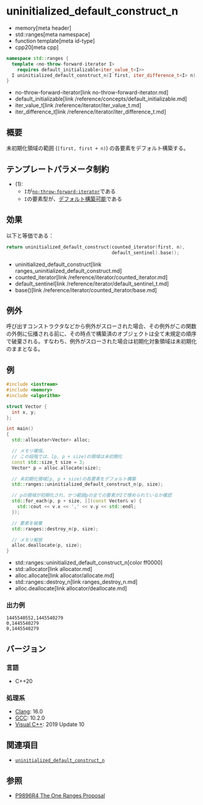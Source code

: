 # uninitialized_default_construct_n
* memory[meta header]
* std::ranges[meta namespace]
* function template[meta id-type]
* cpp20[meta cpp]

```cpp
namespace std::ranges {
  template <no-throw-forward-iterator I>
    requires default_initializable<iter_value_t<I>>
  I uninitialized_default_construct_n(I first, iter_difference_t<I> n); // (1) C++20
}
```
* no-throw-forward-iterator[link no-throw-forward-iterator.md]
* default_initializable[link /reference/concepts/default_initializable.md]
* iter_value_t[link /reference/iterator/iter_value_t.md]
* iter_difference_t[link /reference/iterator/iter_difference_t.md]

## 概要
未初期化領域の範囲 (`[first, first + n)`) の各要素をデフォルト構築する。


## テンプレートパラメータ制約
- (1):
    - `I`が[`no-throw-forward-iterator`](no-throw-forward-iterator.md)である
    - `I`の要素型が、[デフォルト構築可能](/reference/concepts/default_initializable.md)である


## 効果
以下と等価である：

```cpp
return uninitialized_default_construct(counted_iterator(first, n),
                                       default_sentinel).base();
```
* uninitialized_default_construct[link ranges_uninitialized_default_construct.md]
* counted_iterator[link /reference/iterator/counted_iterator.md]
* default_sentinel[link /reference/iterator/default_sentinel_t.md]
* base()[link /reference/iterator/counted_iterator/base.md]

## 例外

呼び出すコンストラクタなどから例外がスローされた場合、その例外がこの関数の外側に伝播される前に、その時点で構築済のオブジェクトは全て未規定の順序で破棄される。すなわち、例外がスローされた場合は初期化対象領域は未初期化のままとなる。

## 例
```cpp example
#include <iostream>
#include <memory>
#include <algorithm>

struct Vector {
  int x, y;
};

int main()
{
  std::allocator<Vector> alloc;

  // メモリ確保。
  // この段階では、[p, p + size)の領域は未初期化
  const std::size_t size = 3;
  Vector* p = alloc.allocate(size);

  // 未初期化領域[p, p + size)の各要素をデフォルト構築
  std::ranges::uninitialized_default_construct_n(p, size);

  // pの領域が初期化され、かつ範囲pの全ての要素が2で埋められているか確認
  std::for_each(p, p + size, [](const Vector& v) {
    std::cout << v.x << ',' << v.y << std::endl;
  });

  // 要素を破棄
  std::ranges::destroy_n(p, size);

  // メモリ解放
  alloc.deallocate(p, size);
}
```
* std::ranges::uninitialized_default_construct_n[color ff0000]
* std::allocator[link allocator.md]
* alloc.allocate[link allocator/allocate.md]
* std::ranges::destroy_n[link ranges_destroy_n.md]
* alloc.deallocate[link allocator/deallocate.md]

### 出力例
```
1445540552,1445540279
0,1445540279
0,1445540279
```


## バージョン
### 言語
- C++20

### 処理系
- [Clang](/implementation.md#clang): 16.0
- [GCC](/implementation.md#gcc): 10.2.0
- [Visual C++](/implementation.md#visual_cpp): 2019 Update 10


## 関連項目
- [`uninitialized_default_construct_n`](uninitialized_default_construct_n.md)

## 参照
- [P9896R4 The One Ranges Proposal](https://www.open-std.org/jtc1/sc22/wg21/docs/papers/2018/p0896r4.pdf)

